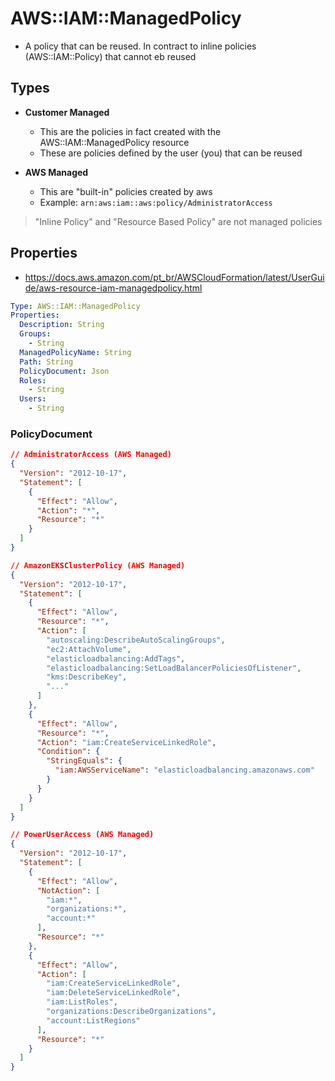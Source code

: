 # AWS::IAM::ManagedPolicy

- A policy that can be reused. In contract to inline policies (AWS::IAM::Policy) that cannot eb reused

## Types

- **Customer Managed**
  - This are the policies in fact created with the AWS::IAM::ManagedPolicy resource
  - These are policies defined by the user (you) that can be reused

- **AWS Managed**
  - This are "built-in" policies created by aws
  - Example: `arn:aws:iam::aws:policy/AdministratorAccess`

> "Inline Policy" and "Resource Based Policy" are not managed policies

## Properties

- <https://docs.aws.amazon.com/pt_br/AWSCloudFormation/latest/UserGuide/aws-resource-iam-managedpolicy.html>

```yaml
Type: AWS::IAM::ManagedPolicy
Properties:
  Description: String
  Groups:
    - String
  ManagedPolicyName: String
  Path: String
  PolicyDocument: Json
  Roles:
    - String
  Users:
    - String
```

### PolicyDocument

```json
// AdministratorAccess (AWS Managed)
{
  "Version": "2012-10-17",
  "Statement": [
    {
      "Effect": "Allow",
      "Action": "*",
      "Resource": "*"
    }
  ]
}
```

```json
// AmazonEKSClusterPolicy (AWS Managed)
{
  "Version": "2012-10-17",
  "Statement": [
    {
      "Effect": "Allow",
      "Resource": "*",
      "Action": [
        "autoscaling:DescribeAutoScalingGroups",
        "ec2:AttachVolume",
        "elasticloadbalancing:AddTags",
        "elasticloadbalancing:SetLoadBalancerPoliciesOfListener",
        "kms:DescribeKey",
        "..."
      ]
    },
    {
      "Effect": "Allow",
      "Resource": "*",
      "Action": "iam:CreateServiceLinkedRole",
      "Condition": {
        "StringEquals": {
          "iam:AWSServiceName": "elasticloadbalancing.amazonaws.com"
        }
      }
    }
  ]
}
```

```json
// PowerUserAccess (AWS Managed)
{
  "Version": "2012-10-17",
  "Statement": [
    {
      "Effect": "Allow",
      "NotAction": [
        "iam:*",
        "organizations:*",
        "account:*"
      ],
      "Resource": "*"
    },
    {
      "Effect": "Allow",
      "Action": [
        "iam:CreateServiceLinkedRole",
        "iam:DeleteServiceLinkedRole",
        "iam:ListRoles",
        "organizations:DescribeOrganizations",
        "account:ListRegions"
      ],
      "Resource": "*"
    }
  ]
}
```
